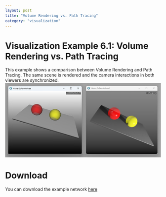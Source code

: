 ```yaml
---
layout: post
title: "Volume Rendering vs. Path Tracing"
category: "visualization"
---
```


# Visualization Example 6.1: Volume Rendering vs. Path Tracing
This example shows a comparison between Volume Rendering and Path Tracing. The same scene is rendered and the camera interactions in both viewers are synchronized.
![Screenshot](/examples/visualization/example6/image.png)

# Download
You can download the example network [here](/examples/visualization/example6/pathtracer1.mlab)
